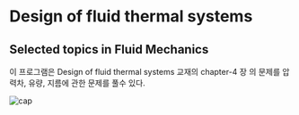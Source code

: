 # Design of fluid thermal systems 

## Selected topics in Fluid Mechanics

이 프로그램은 Design of fluid thermal systems 교재의 chapter-4 장 의 문제를 압력차, 유량, 지름에 관한 문제를 풀수 있다.

![cap](https://user-images.githubusercontent.com/73675549/142165716-cea5a818-195b-4ba0-9681-c45f49611007.PNG)
